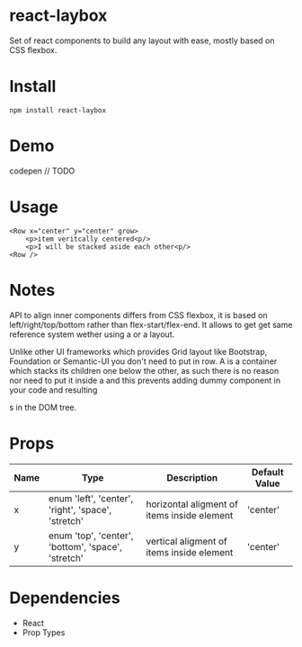 # react-laybox

Set of react components to build any layout with ease, mostly based on CSS flexbox.

# Install

`npm install react-laybox`

# Demo

codepen // TODO

# Usage

```
<Row x="center" y="center" grow>
	<p>item veritcally centered<p/>
	<p>I will be stacked aside each other<p/>
<Row />
```
# Notes

API to align inner components differs from CSS flexbox, it is based on left/right/top/bottom rather than flex-start/flex-end. It allows to get get same reference system wether using a <Column /> or a <Row /> layout.

Unlike other UI frameworks which provides Grid layout like Bootstrap, Foundation or Semantic-UI you don't need to put <Columns /> in row. A <Column /> is a container which stacks its children one below the other, as such there is no reason nor need to put it inside a <Row /> and this prevents adding dummy component in your code and resulting <div>s in the DOM tree.

# Props

| Name | Type | Description | Default Value |
| -------------  | ---- | ----------- | ------- |
| x  | enum 'left', 'center', 'right', 'space', 'stretch' | horizontal aligment of items inside element | 'center' |
| y | enum 'top', 'center', 'bottom', 'space', 'stretch' | vertical aligment of items inside element | 'center' |

# Dependencies

- React
- Prop Types
